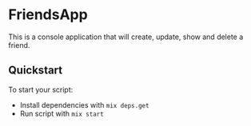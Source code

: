 # FriendsApp

This is a console application that will create, update, show and delete a friend.

## Quickstart

To start your script:

  * Install dependencies with `mix deps.get`
  * Run script with `mix start`
